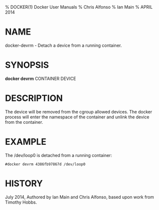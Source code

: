 % DOCKER(1) Docker User Manuals
% Chris Alfonso
% Ian Main
% APRIL 2014
# NAME
docker-devrm - Detach a device from a running container.

# SYNOPSIS
**docker devrm** CONTAINER DEVICE

# DESCRIPTION
The device will be removed from the cgroup allowed devices. The docker process
will enter the namespace of the container and unlink the device from the
container.

# EXAMPLE
The /dev/loop0 is detached from a running container:

    #docker devrm 4386fb97867d /dev/loop0

# HISTORY
July 2014, Authored by Ian Main and Chris Alfonso, based upon work from Timothy
Hobbs.
